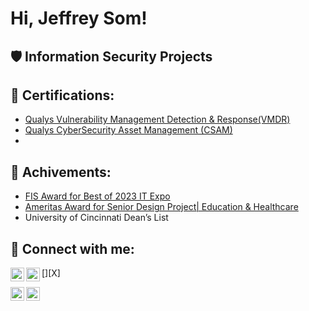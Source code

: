 <h1>Hi, Jeffrey Som! <a href="https://www.linkedin.com/in/jeffrey-som-a2bb171b6/"> </a> 

 

<h2>🛡️ Information Security Projects</h2>   

<h2>📜 Certifications:</h2> 
 
  - [Qualys Vulnerability Management Detection & Response(VMDR)](https://github.com/jeffrey-som/jeffrey-som/blob/main/VMDR%20Certification.pdf)
  - [Qualys CyberSecurity Asset Management (CSAM)](https://github.com/jeffrey-som/jeffrey-som/blob/main/VMDR%20Certification.pdf)
  - [](https://github.com/jsom98/Certifications/blob/main/Cloud%20Agent.pdf)
     
<h2>📜 Achivements:</h2>

  - [FIS Award for Best of 2023 IT Expo](https://www.linkedin.com/posts/jeffreysom_itexpo2023-innovation-awardwinner-activity-7051638485878788096-exKp?utm_source=share&utm_medium=member_desktop)
  - [Ameritas Award for Senior Design Project| Education & Healthcare](https://www.linkedin.com/posts/jeffreysom_itexpo2023-innovation-awardwinner-activity-7051638485878788096-exKp?utm_source=share&utm_medium=member_desktop)
  - University of Cincinnati Dean’s List

<h2> 🤳 Connect with me:</h2> 

 

[<img align="left" alt="yourname | YouTube" width="22px" src="https://cdn.jsdelivr.net/npm/simple-icons@v3/icons/youtube.svg" />][youtube] 

[<img align="left" alt="yourname | X" width="22px" src="" />][X] 

[<img align="left" alt="yourname | LinkedIn" width="22px" src="https://cdn.jsdelivr.net/npm/simple-icons@v3/icons/linkedin.svg" />][linkedin] 

[<img align="left" alt="yourname | Instagram" width="22px" src="https://cdn.jsdelivr.net/npm/simple-icons@v3/icons/instagram.svg" />][instagram] 

 

[twitter]: https://twitter.com/ 

[youtube]: https://www.youtube.com/c/ 

[instagram]: https://www.instagram.com/ 

[linkedin]: https://www.linkedin.com/in/jeffrey-som-a2bb171b6/
